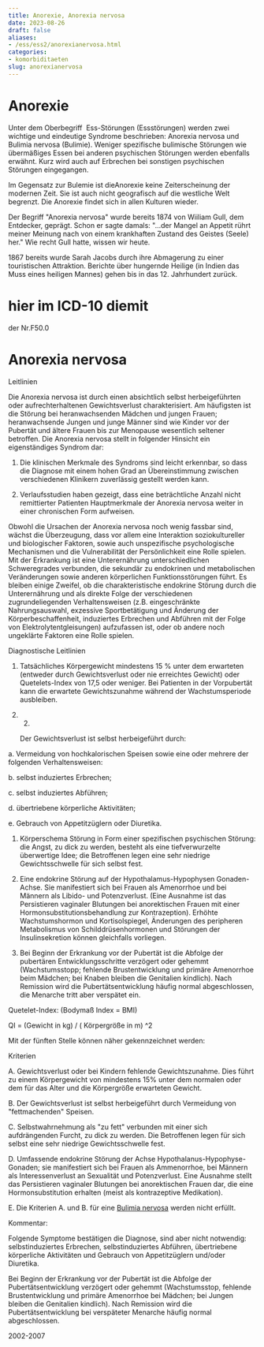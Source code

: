 ```yaml
---
title: Anorexie, Anorexia nervosa
date: 2023-08-26
draft: false
aliases:
- /ess/ess2/anorexianervosa.html
categories:
- komorbiditaeten
slug: anorexianervosa
---
```



#



# Anorexie

Unter dem Oberbegriff 
Ess-Störungen (Essstörungen) werden zwei wichtige und
eindeutige Syndrome beschrieben: Anorexia nervosa und Bulimia nervosa
(Bulimie). Weniger spezifische bulimische Störungen wie übermäßiges Essen
bei anderen psychischen Störungen werden ebenfalls erwähnt. Kurz wird auch auf
Erbrechen bei sonstigen psychischen Störungen eingegangen.

Im Gegensatz zur Bulemie ist dieAnorexie keine
Zeiterscheinung der modernen Zeit. Sie ist auch nicht geografisch auf die
westliche Welt begrenzt. Die Anorexie findet sich in allen Kulturen wieder.

Der Begriff "Anorexia nervosa" wurde bereits 1874 von
Wiiliam Gull, dem Entdecker, geprägt. Schon er sagte damals: "...der Mangel
an Appetit rührt meiner Meinung nach von einem krankhaften Zustand des Geistes
(Seele) her." Wie recht Gull hatte, wissen wir heute.

1867 bereits wurde Sarah Jacobs durch ihre Abmagerung zu
einer touristischen Attraktion. Berichte über hungernde Heilige (in Indien das
Muss eines heiligen Mannes) gehen bis in das 12. Jahrhundert zurück.

#

# hier im ICD-10 diemit
der Nr.F50.0

# Anorexia nervosa

Leitlinien

Die Anorexia nervosa ist durch einen
absichtlich selbst herbeigeführten oder aufrechterhaltenen Gewichtsverlust
charakterisiert. Am häufigsten ist die Störung bei heranwachsenden Mädchen
und jungen Frauen; heranwachsende Jungen und junge Männer sind wie Kinder vor
der Pubertät und ältere Frauen bis zur Menopause wesentlich seltener
betroffen. Die Anorexia nervosa stellt in folgender Hinsicht ein eigenständiges
Syndrom dar:

1. Die
    klinischen Merkmale des Syndroms sind leicht erkennbar, so dass die Diagnose
    mit einem hohen Grad an Übereinstimmung zwischen verschiedenen Klinikern
    zuverlässig gestellt werden kann.

2. Verlaufsstudien
    haben gezeigt, dass eine beträchtliche Anzahl nicht remittierter Patienten
    Hauptmerkmale der Anorexia nervosa weiter in einer chronischen Form
    aufweisen.

Obwohl die Ursachen der Anorexia
nervosa noch wenig fassbar sind, wächst die Überzeugung, dass vor allem eine
Interaktion soziokultureller und biologischer Faktoren, sowie auch unspezifische
psychologische Mechanismen und die Vulnerabilität der Persönlichkeit eine
Rolle spielen. Mit der Erkrankung ist eine Unterernährung unterschiedlichen
Schweregrades verbunden, die sekundär zu endokrinen und metabolischen Veränderungen
sowie anderen körperlichen Funktionsstörungen führt. Es bleiben einige
Zweifel, ob die charakteristische endokrine Störung durch die Unterernährung
und als direkte Folge der verschiedenen zugrundeliegenden Verhaltensweisen (z.B.
eingeschränkte Nahrungsauswahl, exzessive Sportbetätigung und Änderung der Körperbeschaffenheit,
induziertes Erbrechen und Abführen mit der Folge von Elektrolytentgleisungen)
aufzufassen ist, oder ob andere noch ungeklärte Faktoren eine Rolle spielen.

Diagnostische Leitlinien

1. Tatsächliches
    Körpergewicht mindestens 15 % unter dem erwarteten (entweder durch
    Gewichtsverlust oder nie erreichtes Gewicht) oder Quetelets-Index von 17,5
    oder weniger. Bei Patienten in der Vorpubertät kann die erwartete
    Gewichtszunahme während der Wachstumsperiode ausbleiben.

2. 2.
    Der Gewichtsverlust ist selbst herbeigeführt durch:

a.
Vermeidung von hochkalorischen Speisen sowie eine oder mehrere der folgenden
Verhaltensweisen:

b. selbst
induziertes Erbrechen;

c. selbst
induziertes Abführen;

d. übertriebene
körperliche Aktivitäten;

e. Gebrauch
von Appetitzüglern oder Diuretika.

1. Körperschema
    Störung in Form einer spezifischen psychischen Störung: die Angst, zu dick
    zu werden, besteht als eine tiefverwurzelte überwertige Idee; die
    Betroffenen legen eine sehr niedrige Gewichtsschwelle für sich selbst fest.

2. Eine
    endokrine Störung auf der Hypothalamus-Hypophysen Gonaden-Achse. Sie
    manifestiert sich bei Frauen als Amenorrhoe und bei Männern als Libido- und
    Potenzverlust. (Eine Ausnahme ist das Persistieren vaginaler Blutungen bei
    anorektischen Frauen mit einer Hormonsubstitutionsbehandlung zur
    Kontrazeption). Erhöhte Wachstumshormon und Kortisolspiegel, Änderungen
    des peripheren Metabolismus von Schilddrüsenhormonen und Störungen der
    Insulinsekretion können gleichfalls vorliegen.

3. Bei
    Beginn der Erkrankung vor der Pubertät ist die Abfolge der pubertären
    Entwicklungsschritte verzögert oder gehemmt (Wachstumsstopp; fehlende
    Brustentwicklung und primäre Amenorrhoe beim Mädchen; bei Knaben bleiben
    die Genitalien kindlich). Nach Remission wird die Pubertätsentwicklung häufig
    normal abgeschlossen, die Menarche tritt aber verspätet ein.

Quetelet-Index: (Bodymaß Index =
BMI)

QI = (Gewicht in
kg) / ( Körpergröße in m) ^2

[](https://borderliner.ch)

Mit der fünften Stelle können näher
gekennzeichnet werden:

Kriterien

A. Gewichtsverlust oder bei Kindern
fehlende Gewichtszunahme. Dies führt zu einem Körpergewicht von mindestens 15%
unter dem normalen oder dem für das Alter und die Körpergröße erwarteten
Gewicht.

B. Der Gewichtsverlust ist selbst
herbeigeführt durch Vermeidung von "fettmachenden" Speisen.

C. Selbstwahrnehmung als "zu
fett" verbunden mit einer sich aufdrängenden Furcht, zu dick zu werden.
Die Betroffenen legen für sich selbst eine sehr niedrige Gewichtsschwelle fest.

D. Umfassende endokrine Störung der
Achse Hypothalanus-Hypophyse-Gonaden; sie manifestiert sich bei Frauen als
Ammenorrhoe, bei Männern als Interessenverlust an Sexualität und
Potenzverlust. Eine Ausnahme stellt das Persistieren vaginaler Blutungen bei
anorektischen Frauen dar, die eine Hormonsubstitution erhalten (meist als
kontrazeptive Medikation).

E. Die Kriterien A. und B. für eine [Bulimia
nervosa](https://borderliner.ch/ess/ess1/bulemianervosa.html) werden nicht erfüllt.

Kommentar:

Folgende Symptome bestätigen die
Diagnose, sind aber nicht notwendig: selbstinduziertes Erbrechen,
selbstinduziertes Abführen, übertriebene körperliche Aktivitäten und
Gebrauch von Appetitzüglern und/oder Diuretika.

Bei Beginn der Erkrankung vor der
Pubertät ist die Abfolge der Pubertätsentwicklung verzögert oder gehemmt
(Wachstumsstop, fehlende Brustentwicklung und primäre Amenorrhoe bei Mädchen;
bei Jungen bleiben die Genitalien kindlich). Nach Remission wird die Pubertätsentwicklung
bei verspäteter Menarche häufig normal abgeschlossen.

2002-2007

